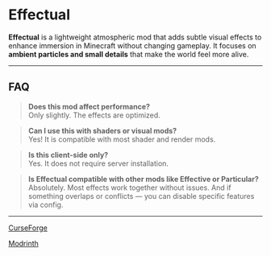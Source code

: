 # Effectual

**Effectual** is a lightweight atmospheric mod that adds subtle visual effects to enhance immersion in Minecraft without changing gameplay. It focuses on **ambient particles and small details** that make the world feel more alive.

---

##  FAQ

> **Does this mod affect performance?**  
> Only slightly. The effects are optimized.

> **Can I use this with shaders or visual mods?**  
> Yes! It is compatible with most shader and render mods.

> **Is this client-side only?**  
> Yes. It does not require server installation.

> **Is Effectual compatible with other mods like Effective or Particular?**  
> Absolutely. Most effects work together without issues. And if something overlaps or conflicts — you can disable specific features via config.

---

[CurseForge](https://www.curseforge.com/minecraft/mc-mods/effectual)

[Modrinth](https://modrinth.com/mod/effectual)

